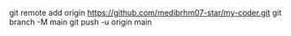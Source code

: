 git remote add origin https://github.com/medibrhm07-star/my-coder.git
git branch -M main
git push -u origin main

